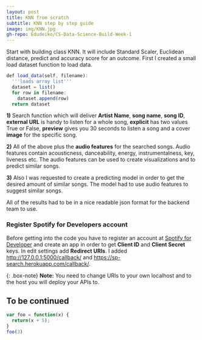 ```yaml
---
layout: post
title: KNN from scratch
subtitle: KNN step by step guide  
image: img/KNN.jpg
gh-repo: Edudeiko/CS-Data-Science-Build-Week-1
---
```


Start with building class KNN. It will include Standard Scaler, Euclidean distance, predict and accuracy score for an outcome. 
First I created a small load dataset function to load data.

```javascript
def load_data(self, filename):
  '''loads array list'''
  dataset = list()
  for row in filename:
    dataset.append(row)
  return dataset
```

**1)** Search function which will deliver **Artist Name**, **song name**, **song ID**, **external URL** is handy to listen for a whole song, **explicit** has two values True or False, **preview** gives you 30 seconds to listen a song and a cover **image** for the specific song. 

**2)** All of the above plus the **audio features** for the searched songs. Audio features contain acousticness, danceability, energy, instrumentalness, key, liveness etc. The audio features can be used to create visualizations and to predict similar songs. 

**3)** Also I was requested to create a predicting model in order to get the desired amount of similar songs. The model had to use audio features to suggest similar songs.

All of the results had to be in a nice readable json format for the backend team to use.

### Register Spotify for Developers account
Before getting into the code you have to register an account at [Spotify for Developer](https://developer.spotify.com) and create an app in order to get **Client ID** and **Client Secret** keys. In edit settings add **Redirect URIs**. I added http://127.0.0.1:5000/callback/ and
https://sp-search.herokuapp.com/callback/. 

{: .box-note}
**Note:** You need to change URIs to your own localhost and to the host you will deploy your APIs to.

## To be continued

```javascript
var foo = function(x) {
  return(x + 5);
}
foo(3)
```


